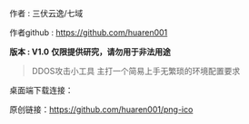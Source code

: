 作者            : 三伏云逸/七域


作者github : https://github.com/huaren001


**版本            : V1.0**
**仅限提供研究，请勿用于非法用途**
>DDOS攻击小工具
> 主打一个简易上手无繁琐的环境配置要求

桌面端下载连接：


原创链接：https://github.com/huaren001/png-ico
